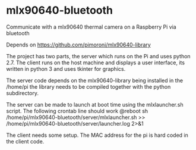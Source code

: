 # mlx90640-bluetooth
Communicate with a mlx90640 thermal camera on a Raspberry Pi via bluetooth

Depends on https://github.com/pimoroni/mlx90640-library

The project has two parts, the server which runs on the Pi and uses python 2.7. The client runs on the host machine and displays a user interface, its written in python 3 and uses tkinter for graphics.

The server code depends on the mlx90640-library being installed in the /home/pi 
the library needs to be compiled together with the python subdirectory. 

The server can be made to launch at boot time using the mlxlauncher.sh script. The following crontab line should work
@reboot sh /home/pi/mlx90640-bluetooth/server/mlxlauncher.sh >> /home/pi/mlx90640-bluetooth/server/launcher.log 2>&1

The client needs some setup. The MAC address for the pi is hard coded in the client code.


